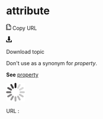 # attribute

![Copy URL](media/attribute/Copy.png)
Copy URL

![Download](media/attribute/Download.png)

Download topic

Don't use as a synonym for *property*.

**See** [property](https://worldready.cloudapp.net/Styleguide/Read?id=2700&topicid=32546)

![In progress](media/attribute/activity-large.gif)

URL :
